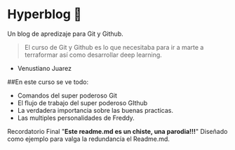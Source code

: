 
# Hyperblog 💚
Un blog de apredizaje para Git y Github. 

> El curso de Git y Github es lo que necesitaba para ir a marte a terraformar así como desarrollar deep learning. 
* Venustiano Juarez 

##En este curso se ve todo:
* Comandos del super poderoso Git 
* El flujo de trabajo del super poderoso GIthub
* La verdadera importancia sobre las buenas practicas. 
* Las multiples personalidades de Freddy. 

Recordatorio Final "**Este readme.md es un chiste, una parodia!!!**" Diseñado como ejemplo para valga la redundancía el Readme.md. 
